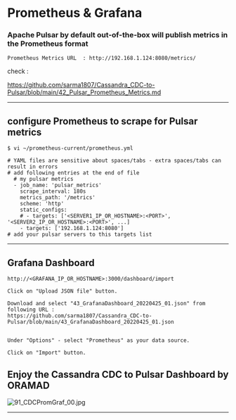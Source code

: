# Prometheus & Grafana

### Apache Pulsar by default out-of-the-box will publish metrics in the Prometheus format

```
Prometheus Metrics URL  : http://192.168.1.124:8080/metrics/
```

check :

https://github.com/sarma1807/Cassandra_CDC-to-Pulsar/blob/main/42_Pulsar_Prometheus_Metrics.md

---

## configure Prometheus to scrape for Pulsar metrics

` $ vi ~/prometheus-current/prometheus.yml `

```
# YAML files are sensitive about spaces/tabs - extra spaces/tabs can result in errors
# add following entries at the end of file
  # my pulsar metrics
  - job_name: 'pulsar_metrics'
    scrape_interval: 180s
    metrics_path: '/metrics'
    scheme: 'http'
    static_configs:
    # - targets: ['<SERVER1_IP_OR_HOSTNAME>:<PORT>', '<SERVER2_IP_OR_HOSTNAME>:<PORT>', ...]
    - targets: ['192.168.1.124:8080']
# add your pulsar servers to this targets list
```

---

## Grafana Dashboard

```
http://<GRAFANA_IP_OR_HOSTNAME>:3000/dashboard/import

Click on "Upload JSON file" button.

Download and select "43_GrafanaDashboard_20220425_01.json" from following URL :
https://github.com/sarma1807/Cassandra_CDC-to-Pulsar/blob/main/43_GrafanaDashboard_20220425_01.json


Under "Options" - select "Prometheus" as your data source.

Click on "Import" button.
```


## Enjoy the Cassandra CDC to Pulsar Dashboard by ORAMAD

![91_CDCPromGraf_00.jpg](https://github.com/sarma1807/Cassandra_CDC-to-Pulsar/blob/main/91_CDCPromGraf_00.jpg)

---

